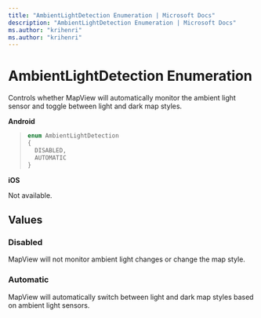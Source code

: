```yaml
---
title: "AmbientLightDetection Enumeration | Microsoft Docs"
description: "AmbientLightDetection Enumeration | Microsoft Docs"
ms.author: "krihenri"
ms.author: "krihenri"
---
```


# AmbientLightDetection Enumeration

Controls whether MapView will automatically monitor the ambient light sensor and toggle between light and dark map styles.

**Android**

>```java
> enum AmbientLightDetection
> {
>   DISABLED,
>   AUTOMATIC
> }
>```

**iOS**

Not available.

## Values

### Disabled

MapView will not monitor ambient light changes or change the map style.

### Automatic

MapView will automatically switch between light and dark map styles based on ambient light sensors.
